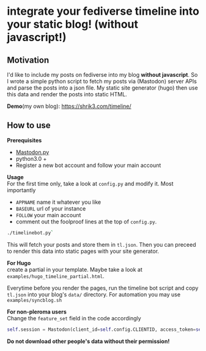 # integrate your fediverse timeline into your static blog! (without javascript!)


## Motivation
I'd like to include my posts on fediverse into my blog **without javascript**.
So I wrote a simple python script to fetch my posts via (Mastodon) server APIs
and parse the posts into a json file. My static site generator (hugo) then use
this data and render the posts into static HTML.

**Demo**(my own blog): https://shrik3.com/timeline/

## How to use

**Prerequisites**  
- [Mastodon.py](https://github.com/halcy/Mastodon.py/tree/3d5b94f07fab53d64e03fadb68b92eec496cbe13)
- python3.0 +
- Register a new bot account and follow your main account

**Usage**  
For the first time only, take a look at `config.py` and modify it. Most importantly
- `APPNAME` name it whatever you like
- `BASEURL` url of your instance
- `FOLLOW` your main account
- comment out the foolproof lines at the top of `config.py`.

```bash
./timelinebot.py`
````
This will fetch your posts and store them in `tl.json`. Then you can preceed to
render this data into static pages with your site generator.

**For Hugo**  
create a partial in your template. Maybe take a look at `examples/hugo_timeline_partial.html`.

Everytime before you render the pages, run the timeline bot script and copy
`tl.json` into your blog's `data/` directory. For automation you may use
`examples/syncblog.sh`

**For non-pleroma users**  
Change the `feature_set` field in the code accordingly
```python
self.session = Mastodon(client_id=self.config.CLIENTID, access_token=self.config.TOKEN, feature_set="pleroma")
```

**Do not download other people's data without their permission!**
